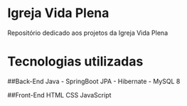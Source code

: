# Igreja Vida Plena
Repositório dedicado aos projetos da Igreja Vida Plena

# Tecnologias utilizadas
##Back-End
Java -
SpringBoot
JPA -
Hibernate -
MySQL 8

##Front-End
HTML
CSS
JavaScript

